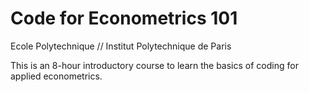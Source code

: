 # Code for Econometrics 101

Ecole Polytechnique // Institut Polytechnique de Paris

This is an 8-hour introductory course to learn the basics of coding for applied econometrics. 
